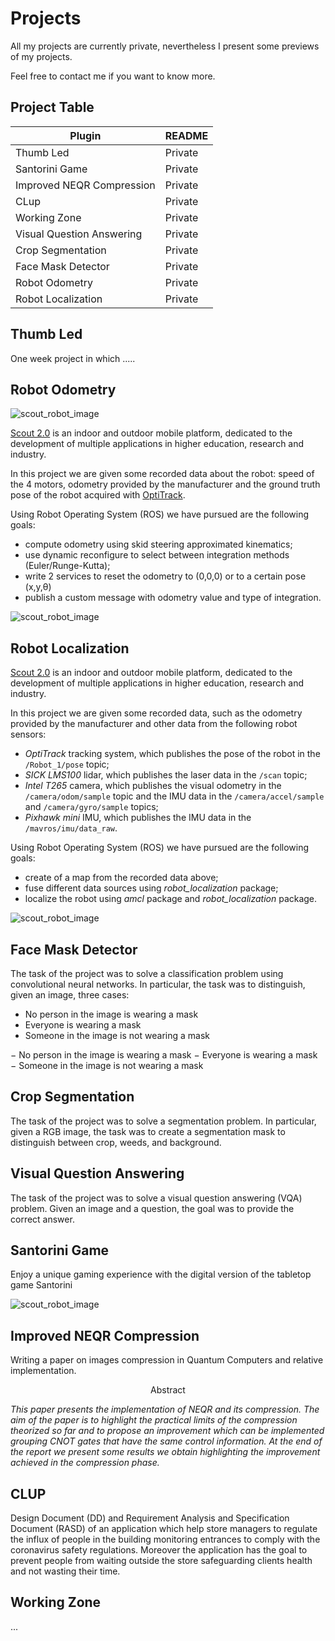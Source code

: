 # Projects

All my projects are currently private, nevertheless I present some previews of my projects.

Feel free to contact me if you want to know more. 

## Project Table

| Plugin | README |
| ------ | ------ |
| Thumb Led | Private |
| Santorini Game | Private |
| Improved NEQR Compression | Private |
| CLup | Private |
| Working Zone | Private |
| Visual Question Answering | Private |
| Crop Segmentation | Private |
| Face Mask Detector | Private |
| Robot Odometry | Private |
| Robot Localization | Private |

## Thumb Led
One week project in which ..... 

## Robot Odometry

![scout_robot_image](resources/images/scout2.png)

[Scout 2.0](https://www.agilex.ai/index/product/id/2) is an indoor and outdoor mobile platform, dedicated to the development of multiple applications in higher education, research and industry.

In this project we are given some recorded data about the robot: speed of the 4 motors, odometry provided by the manufacturer and the ground truth pose of the robot acquired with [OptiTrack](https://www.optitrack.com/applications/robotics).

Using Robot Operating System (ROS) we have pursued are the following goals:
- compute odometry using skid steering approximated kinematics;
- use dynamic reconfigure to select between integration methods (Euler/Runge-Kutta);
- write 2 services to reset the odometry to (0,0,0) or to a certain pose (x,y,θ)
- publish a custom message with odometry value and type of integration.

![scout_robot_image](resources/images/scout2.png)

## Robot Localization

[Scout 2.0](https://www.agilex.ai/index/product/id/2) is an indoor and outdoor mobile platform, dedicated to the development of multiple applications in higher education, research and industry.

In this project we are given some recorded data, such as the odometry provided by the manufacturer and other data from the following robot sensors:
- *OptiTrack* tracking system, which publishes the pose of the robot in the `/Robot_1/pose` topic;
- *SICK LMS100* lidar, which publishes the laser data in the `/scan` topic;
- *Intel T265* camera, which publishes the visual odometry in the `/camera/odom/sample` topic and the IMU data in the `/camera/accel/sample` and `/camera/gyro/sample` topics;
- *Pixhawk mini* IMU, which publishes the IMU data in the `/mavros/imu/data_raw`.

Using Robot Operating System (ROS) we have pursued are the following goals:
- create of a map from the recorded data above;
- fuse different data sources using *robot_localization* package;
- localize the robot using *amcl* package and *robot_localization* package.

![scout_robot_image](resources/images/scout2.png)

## Face Mask Detector
The task of the project was to solve a classification problem using convolutional neural networks. In particular, the task was to distinguish, given an
image, three cases:
- No person in the image is wearing a mask
- Everyone is wearing a mask
- Someone in the image is not wearing a mask

− No person in the image is wearing a mask
− Everyone is wearing a mask
− Someone in the image is not wearing a mask

## Crop Segmentation
The task of the project was to solve a segmentation problem. In particular, given a RGB image, the task was to
create a segmentation mask to distinguish between crop, weeds, and background.

## Visual Question Answering
The task of the project was to solve a visual question answering (VQA) problem. Given an image and a question,
the goal was to provide the correct answer.

## Santorini Game

Enjoy a unique gaming experience with the digital version of the tabletop game Santorini 

![scout_robot_image](resources/images/scout2.png)

## Improved NEQR Compression
Writing a paper on images compression in Quantum Computers and relative implementation.

<p align="center">
    Abstract
</p>

*This paper presents the implementation of NEQR and its compression. The aim of the paper is to highlight the practical limits of the
compression theorized so far and to propose an improvement which can be implemented grouping CNOT gates that have the same control information. At the end of the report we present some results we obtain highlighting the improvement achieved in the compression phase.*


## CLUP

Design Document (DD) and Requirement Analysis and Specification Document (RASD) of an application which help store managers to regulate the
influx of people in the building monitoring entrances to comply with the coronavirus safety regulations.
Moreover the application has the goal to prevent people from waiting outside the store safeguarding clients health and not wasting their time.


## Working Zone
...
